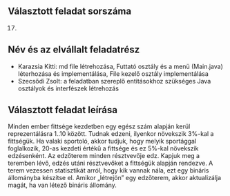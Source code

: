 ## Választott feladat sorszáma
17.
## Név és az elvállalt feladatrész
- Karazsia Kitti: md file létrehozása, Futtató osztály és a menü (Main.java) léterhozása és implementálása, File kezelő osztály implementálása
- Szecsődi Zsolt: a feladatban szereplő entitásokhoz szükséges Java osztályok és interfészek létrehozás
## Választott feladat leírása
Minden ember fittsége kezdetben egy egész szám alapján kerül reprezentálásra 1..10 között. Tudnak edzeni, ilyenkor növekszik 3%-kal a fittségük. Ha valaki sportoló, akkor tudjuk, hogy melyik sportággal foglalkozik, 20-as kezdeti értékű a fittsége és ez 5%-kal növekszik edzésenként. Az edzőterem minden résztvevője edz. Kapjuk meg a teremben lévő, edzés utáni résztvevőket a fittségük alapján rendezve. A terem vezessen statisztikát arról, hogy kik vannak nála, ezt egy bináris állományba készítse el. Amikor „létrejön” egy edzőterem, akkor aktualizálja magát, ha van létező bináris állomány.
